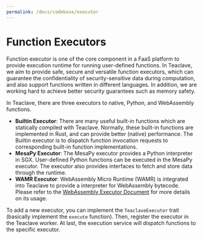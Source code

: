 ```yaml
---
permalink: /docs/codebase/executor
---
```


# Function Executors

Function executor is one of the core component in a FaaS platform to provide
execution runtime for running user-defined functions. In Teaclave, we aim to
provide safe, secure and versatile function executors, which can guarantee the
confidentiality of security-sensitive data during computation, and also support
functions written in different languages. In addition, we are working hard to
achieve better security guarantees such as memory safety.

In Teaclave, there are three executors to native, Python, and WebAssembly functions.
- **Builtin Executor**: There are many useful built-in functions which are statically
  compiled with Teaclave. Normally, these built-in functions are implemented in
  Rust, and can provide better (native) performance. The Builtin executor is to
  dispatch function invocation requests to corresponding built-in function
  implementations.
- **MesaPy Executor**: The MesaPy executor provides a Python interpreter in SGX.
  User-defined Python functions can be executed in the MesaPy executor. The
  executor also provides interfaces to fetch and store data through the runtime.
- **WAMR Executor**: WebAssembly Micro Runtime (WAMR) is integrated into
  Teaclave to provide a interpreter for WebAssembly bytecode. Please refer to
  the [WebAssembly Executor Document](../executing-wasm.md) for more
  details on its usage.

To add a new executor, you can implement the `TeaclaveExecutor` trait (basically
implement the `execute` function). Then, register the executor in the Teaclave
worker. At last, the execution service will dispatch functions to the specific
executor.
